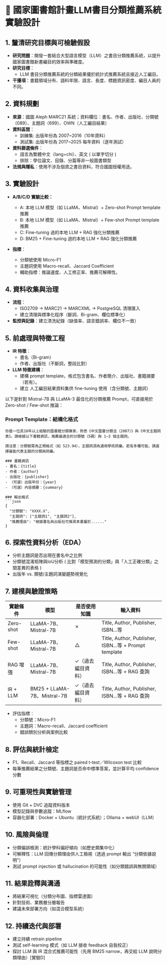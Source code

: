 
# 📘 國家圖書館計畫LLM書目分類推薦系統實驗設計

## 1. 釐清研究目標與可檢驗假設
- **研究問題**：開發一套結合大型語言模型（LLM）之書目分類推薦系統，以提升國家圖書館新書編目的效率與準確度。
- **研究目標**：
  - LLM 書目分類推薦系統的分類結果優於統計式推薦系統且接近人工編目。
- **干擾項**：書籍領域分布、語料年限、語言、長度、標題資訊密度、編目人員的不同。

## 2. 資料規劃
- **來源**：國圖 Aleph MARC21 系統；資料欄位：書名、作者、出版社、分類號（089）、主題詞（699）、OWN（人工編目結果）
- **資料區間**：
  - 訓練集: 出版年份為 2007~2016（10年資料）
  - 測試集: 出版年份為 2017~2025 每年資料（逐年測試）
- **資料篩選條件**：
  - 語言為繁體中文（lang=chi）、英文 ( 以單字切分 )
  - 排除：學位論文、目錄、分篇等非一般圖書類型
- **法規與隱私**：使用不涉及個資之書目資料，符合國圖授權用途。

## 3. 實驗設計
- **A/B/C/D 實驗比較：**
  - A: 本地 LLM 模型（如 LLaMA、Mistral）+ Zero-shot Prompt template 推薦
  - B: 本地 LLM 模型（如 LLaMA、Mistral）+ Few-shot Prompt template 推薦
  - C: Fine-tuning 過的本地 LLM + RAG 強化分類推薦
  - D: BM25 + Fine-tuning 過的本地 LLM + RAG 強化分類推薦

- **指標**：
  - 分類號使用 Micro-F1
  - 主題詞使用 Macro-recall、Jaccard Coefficient
  - 輔助指標：推論速度、人工修正率、推薦可解釋性。

## 4. 資料收集與治理
- **流程**：
  - ISO2709 → MARC21 → MARCXML → PostgreSQL 清理匯入
  - 建立清理與標準化程序（斷詞、Bi-gram、欄位標準化）
- **監控與記錄**：建立清洗紀錄（缺值率、語言錯誤率、欄位不一致）

## 5. 前處理與特徵工程
- **IR 特徵**：
  - 書名（Bi-gram）
  - 作者、出版社（不斷詞，整段比對）
- **LLM 特徵建構**：
  - 建構 prompt template，格式包含書名、作者簡介、出版社、書籍摘要（若有）。
  - 建立 人工編目結果資料集供 fine-tuning 使用（含分類號、主題詞）

以下是針對 Mistral-7B 與 LLaMA-3 最佳化的分類推薦 Prompt，可直接用於 Zero-shot / Few-shot 推論：

### Prompt Template：結構化格式

```
你是一位具10年以上經驗的圖書館分類專家，熟悉《中文圖書分類法（2007）》與《中文主題詞表》。請根據以下書籍資訊，推薦最適合的分類號（5碼）與 1~3 個主題詞。

請注意：分類號需為正規格式（如 523.94），主題詞須為通用學術詞彙。若有多種可能，請選擇最能代表主題的分類與詞彙。

### 書籍資訊
- 書名：{title}
- 作者：{author}
- 出版社：{publisher}
- （可選）出版年份：{year}
- （可選）內容摘要：{summary}

### 輸出格式
```json
{
  "分類號": "XXXX.X",
  "主題詞": ["主題詞1", "主題詞2"],
  "推薦理由": "根據書名與出版社可推測本書屬於......"
}
```

## 6. 探索性資料分析（EDA）
- 分析主題詞是否出現在書名中之比例
- 分類號混淆矩陣與IoU分析 ( 比對「模型預測的分類」與「人工正確分類」之間差異的表格 )
- 出版年 vs. 類號/主題詞演變趨勢視覺化

## 7. 建模與驗證策略

| 實驗條件 | 模型 | 是否使用知識 | 輸入資料 |
|----------|------|--------------|----------|
| Zero-shot | LLaMA-7B、Mistral-7B | ✗ | Title, Author, Publisher, ISBN...等 |
| Few-shot | LLaMA-7B、Mistral-7B | △ | Title, Author, Publisher, ISBN...等 + Prompt template |
| RAG 增強 | LLaMA-7B、Mistral-7B | ✓（過去編目資料） | Title, Author, Publisher, ISBN...等 + RAG 查詢 |
| IR + LLM | BM25 + LLaMA-7B、Mistral-7B | ✓（過去編目資料） | Title, Author, Publisher, ISBN...等 + RAG 查詢 |

- 評估指標：
  - 分類號：Micro-F1
  - 主題詞：Macro-recall、Jaccard coefficient
  - 錯誤類別分析與案例比較
## 8. 評估與統計檢定
- F1、Recall、Jaccard 等指標之 paired t-test／Wilcoxon test 比較
- 每筆推薦結果之分類號、主題詞是否命中標準答案，並計算平均 confidence 分數

## 9. 可重現性與實驗管理
- 使用 Git + DVC 追蹤資料版本
- 模型記錄與參數追蹤：MLflow
- 容器化部署：Docker + Ubuntu（統計式系統）；Ollama + webUI（LLM）

## 10. 風險與倫理
- 分類偏誤檢測：統計學科偏好傾向（如歷史類集中化）
- 可解釋性：LLM 回傳分類理由供人工檢視（透過 prompt 輸出 “分類依據說明”）
- 測試 prompt injection 或 hallucination 的可能性（如分類錯誤與無關領域）

## 11. 結果詮釋與溝通
- 將結果可視化（分類分布圖、指標雷達圖）
- 針對技術、業務層分層報告
- 建議未來部署方向（如混合模型系統）

## 12. 持續迭代與部署
- 建立持續 retrain pipeline
- 測試 self-learning 模式（如 LLM 接收 feedback 自我校正）
- 探討 LLM 與 IR 混合式推薦可能性（先用 BM25 narrow，再交給 LLM 說明分類理由）[實驗D]
